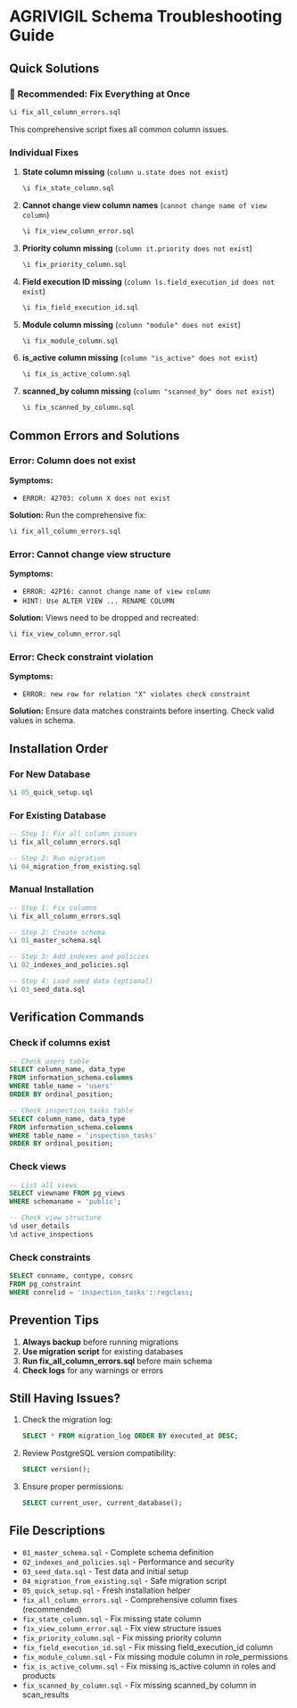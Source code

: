# AGRIVIGIL Schema Troubleshooting Guide

## Quick Solutions

### 🚀 Recommended: Fix Everything at Once
```sql
\i fix_all_column_errors.sql
```
This comprehensive script fixes all common column issues.

### Individual Fixes

1. **State column missing** (`column u.state does not exist`)
   ```sql
   \i fix_state_column.sql
   ```

2. **Cannot change view column names** (`cannot change name of view column`)
   ```sql
   \i fix_view_column_error.sql
   ```

3. **Priority column missing** (`column it.priority does not exist`)
   ```sql
   \i fix_priority_column.sql
   ```

4. **Field execution ID missing** (`column ls.field_execution_id does not exist`)
   ```sql
   \i fix_field_execution_id.sql
   ```

5. **Module column missing** (`column "module" does not exist`)
   ```sql
   \i fix_module_column.sql
   ```

6. **is_active column missing** (`column "is_active" does not exist`)
   ```sql
   \i fix_is_active_column.sql
   ```

7. **scanned_by column missing** (`column "scanned_by" does not exist`)
   ```sql
   \i fix_scanned_by_column.sql
   ```

## Common Errors and Solutions

### Error: Column does not exist
**Symptoms:**
- `ERROR: 42703: column X does not exist`

**Solution:**
Run the comprehensive fix:
```sql
\i fix_all_column_errors.sql
```

### Error: Cannot change view structure
**Symptoms:**
- `ERROR: 42P16: cannot change name of view column`
- `HINT: Use ALTER VIEW ... RENAME COLUMN`

**Solution:**
Views need to be dropped and recreated:
```sql
\i fix_view_column_error.sql
```

### Error: Check constraint violation
**Symptoms:**
- `ERROR: new row for relation "X" violates check constraint`

**Solution:**
Ensure data matches constraints before inserting. Check valid values in schema.

## Installation Order

### For New Database
```sql
\i 05_quick_setup.sql
```

### For Existing Database
```sql
-- Step 1: Fix all column issues
\i fix_all_column_errors.sql

-- Step 2: Run migration
\i 04_migration_from_existing.sql
```

### Manual Installation
```sql
-- Step 1: Fix columns
\i fix_all_column_errors.sql

-- Step 2: Create schema
\i 01_master_schema.sql

-- Step 3: Add indexes and policies
\i 02_indexes_and_policies.sql

-- Step 4: Load seed data (optional)
\i 03_seed_data.sql
```

## Verification Commands

### Check if columns exist
```sql
-- Check users table
SELECT column_name, data_type 
FROM information_schema.columns 
WHERE table_name = 'users' 
ORDER BY ordinal_position;

-- Check inspection_tasks table
SELECT column_name, data_type 
FROM information_schema.columns 
WHERE table_name = 'inspection_tasks' 
ORDER BY ordinal_position;
```

### Check views
```sql
-- List all views
SELECT viewname FROM pg_views 
WHERE schemaname = 'public';

-- Check view structure
\d user_details
\d active_inspections
```

### Check constraints
```sql
SELECT conname, contype, consrc 
FROM pg_constraint 
WHERE conrelid = 'inspection_tasks'::regclass;
```

## Prevention Tips

1. **Always backup** before running migrations
2. **Use migration script** for existing databases
3. **Run fix_all_column_errors.sql** before main schema
4. **Check logs** for any warnings or errors

## Still Having Issues?

1. Check the migration log:
   ```sql
   SELECT * FROM migration_log ORDER BY executed_at DESC;
   ```

2. Review PostgreSQL version compatibility:
   ```sql
   SELECT version();
   ```

3. Ensure proper permissions:
   ```sql
   SELECT current_user, current_database();
   ```

## File Descriptions

- `01_master_schema.sql` - Complete schema definition
- `02_indexes_and_policies.sql` - Performance and security
- `03_seed_data.sql` - Test data and initial setup
- `04_migration_from_existing.sql` - Safe migration script
- `05_quick_setup.sql` - Fresh installation helper
- `fix_all_column_errors.sql` - Comprehensive column fixes (recommended)
- `fix_state_column.sql` - Fix missing state column
- `fix_view_column_error.sql` - Fix view structure issues
- `fix_priority_column.sql` - Fix missing priority column
- `fix_field_execution_id.sql` - Fix missing field_execution_id column
- `fix_module_column.sql` - Fix missing module column in role_permissions
- `fix_is_active_column.sql` - Fix missing is_active column in roles and products
- `fix_scanned_by_column.sql` - Fix missing scanned_by column in scan_results
